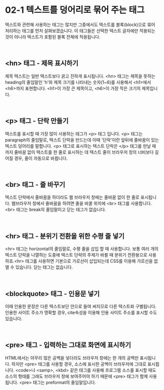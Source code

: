 <h1>02-1 텍스트를 덩어리로 묶어 주는 태그</h1>
  <p>
    텍스트와 관련해 사용하는 태그는 많지만 그중에서도 텍스트를 블록(block)으로 묶어 처리하는 태그를 먼저 살펴보겠습니다. 이 태그들은 선택한 텍스트 글자에만 적용되는 것이 아니라 텍스트가 포함된 블록 전체에 적용됩니다.
  </p><br>

<h2>&lt;hn&gt; 태그 - 제목 표시하기</h2>
<p>
  제목 텍스트는 일반 텍스트보다 굵고 진하게 표시됩니다. &lt;hn&gt; 태그는 제목을
  뜻하는 heading의 줄임말인 'h'와 제목 크기를 나타내는 숫자(1~6)를 사용해서
  &lt;h1&gt;에서 &lt;h6&gt;까지 표현합니다. &lt;h1&gt;이 가장 큰 제목이고,
  &lt;h6&gt;이 가장 작은 크기의 제목입니다.
</p><br>

<h2>&lt;p&gt; 태그 - 단락 만들기</h2>
<p>
  택스트를 표시할 때 가장 많이 사용하는 태그가 &lt;p&gt; 태그 입니다. &lt;p&gt;
  태그는 paragraph의 줄임말로, 텍스트 단락을 만드는데 이때 '단락'이란 앞뒤에
  줄바꿈이 있는 텍스트 덩어리를 말합니다. &lt;p&gt; 태그로 표시하는 텍스트
  단락은 &lt;/p&gt; 태그를 만날 때까지 줄바꿈 없이 텍스트를 한 줄로 표시하는 데
  텍스트 줄이 브라우저 창의 너비보다 길어질 경우, 줄이 자동으로 바뀝니다.
</p><br>

<h2>&lt;br&gt; 태그 - 줄 바꾸기</h2>
<p>
  텍스트 단락에서 줄바꿈을 하더라도 웹 브라우저 창에는 줄바꿈 없이 한 줄로
  표시됩니다. 웹브라우저 창에서 줄바꿈을 하려면 줄을 바꿀 위치에 &lt;br&gt;
  태그를 사용합니다. &lt;br&gt; 태그는 break의 줄임말이고 닫는 태그가 없습니다.
</p><br>

<h2>&lt;hr&gt; 태그 - 분위기 전환을 위한 수평 줄 넣기</h2>
<p>
  &lt;hr&gt; 태그는 horizontal의 줄임말로, 수평 줄을 삽입 할 때 사용합니다. 보통
  여러 개의 텍스트 단락을 나열하는 도중에 텍스트 단락의 주제가 바뀔 때 분위기
  전환용으로 사용하죠.&lt;hr&gt; 태그를 사용하면 기본으로 가로선이 삽입되는데
  CSS를 이용해 가로선을 없앨 수 있습니다. 닫는 태그는 없습니다.
</p><br>

<h2>&lt;blockquote&gt; 태그 - 인용문 넣기</h2>
<p>
  이때 인용한 문장은 다른 텍스트보단 안으로 들여 써지므로 다른 텍스트롸
  구별됩니다. 인용한 사이트 주소가 명확할 경우, cite속성을 이용해 인용 사이트
  주소를 표시할 수도 있습니다.
</p><br>

<h2>&lt;pre&gt; 태그 - 입력하는 그대로 화면에 표시하기</h2>
<p>
HTML에서는 아무리 많은 공백을 넣더라도 브라우저 창에는 한 개의 공백만 표시됩니다. 하지만 &lt;pre&gt; 태그를 사용할 경우, 소스에 표시한 공백이 브라우저에 그대로 표시죕니다. &lt;code&gt;나 &lt;samp&gt;, &lt;kbd&gt; 같은 태그를 사용해 프로그램 소스를 표시할 때도 소스의 형태를 그래도 브라우저 창에 보여주어야 하기 때문에 &lt;pre&gt; 태그가 함께 사용됩니다. &lt;pre&gt; 태그는 preformat의 줄임말입니다.
</p>
